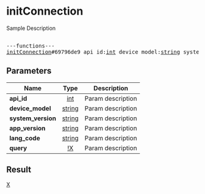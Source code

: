 # initConnection

Sample Description

<pre>

---functions---
<a href="../method/initConnection.md">initConnection</a>#69796de9 api_id:<a href="../type/int.md">int</a> device_model:<a href="../type/string.md">string</a> system_version:<a href="../type/string.md">string</a> app_version:<a href="../type/string.md">string</a> lang_code:<a href="../type/string.md">string</a> query:<a href="../type/!X.md">!X</a> = <a href="../type/X.md">X</a>;
</pre>
## Parameters

| Name | Type | Description |
|------|:----:|-------------|
| **api_id** | <a href="../type/int.md">int</a> | Param description |
| **device_model** | <a href="../type/string.md">string</a> | Param description |
| **system_version** | <a href="../type/string.md">string</a> | Param description |
| **app_version** | <a href="../type/string.md">string</a> | Param description |
| **lang_code** | <a href="../type/string.md">string</a> | Param description |
| **query** | <a href="../type/!X.md">!X</a> | Param description |

## Result

<a href="../type/X.md">X</a>

